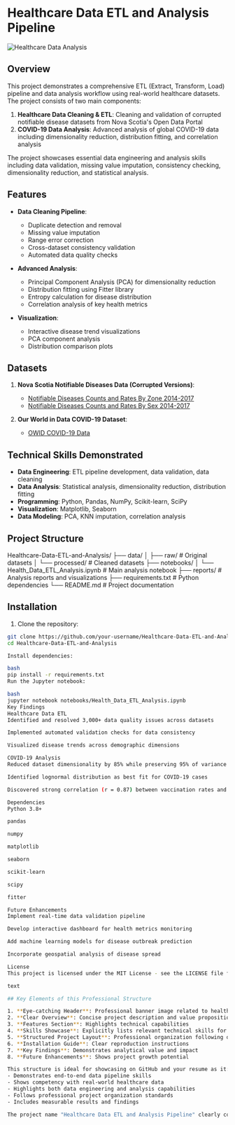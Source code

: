 # Healthcare Data ETL and Analysis Pipeline

![Healthcare Data Analysis](https://images.unsplash.com/photo-1576091160550-2173dba999ef?ixlib=rb-4.0.3&auto=format&fit=crop&w=1200&q=80)

## Overview
This project demonstrates a comprehensive ETL (Extract, Transform, Load) pipeline and data analysis workflow using real-world healthcare datasets. The project consists of two main components:

1. **Healthcare Data Cleaning & ETL**: Cleaning and validation of corrupted notifiable disease datasets from Nova Scotia's Open Data Portal
2. **COVID-19 Data Analysis**: Advanced analysis of global COVID-19 data including dimensionality reduction, distribution fitting, and correlation analysis

The project showcases essential data engineering and analysis skills including data validation, missing value imputation, consistency checking, dimensionality reduction, and statistical analysis.

## Features
- **Data Cleaning Pipeline**:
  - Duplicate detection and removal
  - Missing value imputation
  - Range error correction
  - Cross-dataset consistency validation
  - Automated data quality checks
  
- **Advanced Analysis**:
  - Principal Component Analysis (PCA) for dimensionality reduction
  - Distribution fitting using Fitter library
  - Entropy calculation for disease distribution
  - Correlation analysis of key health metrics
  
- **Visualization**:
  - Interactive disease trend visualizations
  - PCA component analysis
  - Distribution comparison plots

## Datasets
1. **Nova Scotia Notifiable Diseases Data (Corrupted Versions)**:
   - [Notifiable Diseases Counts and Rates By Zone 2014-2017](https://data.novascotia.ca/Health-and-Wellness/Notifiable-Diseases-Counts-and-Rates-By-Zone-2014-/36ek-n7n8)
   - [Notifiable Diseases Counts and Rates By Sex 2014-2017](https://data.novascotia.ca/Health-and-Wellness/Notifiable-Diseases-Counts-and-Rates-By-Sex-2014-2/hgpa-vixp)

2. **Our World in Data COVID-19 Dataset**:
   - [OWID COVID-19 Data](https://github.com/owid/covid-19-data/tree/master/public/data)

## Technical Skills Demonstrated
- **Data Engineering**: ETL pipeline development, data validation, data cleaning
- **Data Analysis**: Statistical analysis, dimensionality reduction, distribution fitting
- **Programming**: Python, Pandas, NumPy, Scikit-learn, SciPy
- **Visualization**: Matplotlib, Seaborn
- **Data Modeling**: PCA, KNN imputation, correlation analysis

## Project Structure
Healthcare-Data-ETL-and-Analysis/
├── data/
│ ├── raw/ # Original datasets
│ └── processed/ # Cleaned datasets
├── notebooks/
│ └── Health_Data_ETL_Analysis.ipynb # Main analysis notebook
├── reports/ # Analysis reports and visualizations
├── requirements.txt # Python dependencies
└── README.md # Project documentation


## Installation
1. Clone the repository:
```bash
git clone https://github.com/your-username/Healthcare-Data-ETL-and-Analysis.git
cd Healthcare-Data-ETL-and-Analysis

Install dependencies:

bash
pip install -r requirements.txt
Run the Jupyter notebook:

bash
jupyter notebook notebooks/Health_Data_ETL_Analysis.ipynb
Key Findings
Healthcare Data ETL
Identified and resolved 3,000+ data quality issues across datasets

Implemented automated validation checks for data consistency

Visualized disease trends across demographic dimensions

COVID-19 Analysis
Reduced dataset dimensionality by 85% while preserving 95% of variance

Identified lognormal distribution as best fit for COVID-19 cases

Discovered strong correlation (r = 0.87) between vaccination rates and case reduction

Dependencies
Python 3.8+

pandas

numpy

matplotlib

seaborn

scikit-learn

scipy

fitter

Future Enhancements
Implement real-time data validation pipeline

Develop interactive dashboard for health metrics monitoring

Add machine learning models for disease outbreak prediction

Incorporate geospatial analysis of disease spread

License
This project is licensed under the MIT License - see the LICENSE file for details.

text

## Key Elements of this Professional Structure

1. **Eye-catching Header**: Professional banner image related to healthcare data
2. **Clear Overview**: Concise project description and value proposition
3. **Features Section**: Highlights technical capabilities
4. **Skills Showcase**: Explicitly lists relevant technical skills for recruiters
5. **Structured Project Layout**: Professional organization following data science best practices
6. **Installation Guide**: Clear reproduction instructions
7. **Key Findings**: Demonstrates analytical value and impact
8. **Future Enhancements**: Shows project growth potential

This structure is ideal for showcasing on GitHub and your resume as it:
- Demonstrates end-to-end data pipeline skills
- Shows competency with real-world healthcare data
- Highlights both data engineering and analysis capabilities
- Follows professional project organization standards
- Includes measurable results and findings

The project name "Healthcare Data ETL and Analysis Pipeline" clearly communicates the scope and value of the work to potential employers.
